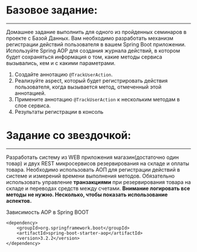 
# Базовое задание:
***

Домашнее задание выполнить для одного из пройденных семинаров в проекте с Базой Данных.
Вам необходимо разработать механизм регистрации действий пользователя в вашем Spring Boot приложении. Используйте Spring AOP
для создания журнала действий, в котором будет сохраняться информация о том, какие методы сервиса вызывались, кем и с какими параметрами.
​
1. Создайте аннотацию `@TrackUserAction`.
2. Реализуйте aspect, который будет регистрировать действия пользователя, когда вызывается метод, отмеченный этой аннотацией.
3. Примените аннотацию `@TrackUserAction` к нескольким методам в слое сервиса.
4. Результаты регистрации в консоль
   ​
# Задание со звездочкой:
***

Разработать систему из WEB приложения магазин(достаточно один товар) и двух REST микросервисов резервирования на складе и оплаты товара.
Необходимо использовать АОП для регистрации действий в системе и измерений времени выполнения методов.
Обязательно использовать управление __транзакциями__ при резервирования товара на складе и переводах средств между счетами.
**Внимание логировать все методы не нужно. Несколько, чтобы показать использование аспектов.**

Зависимость AOP в Spring BOOT
```
<dependency>
	<groupId>org.springframework.boot</groupId>
	<artifactId>spring-boot-starter-aop</artifactId>
	<version>3.2.2</version>
</dependency>
```


